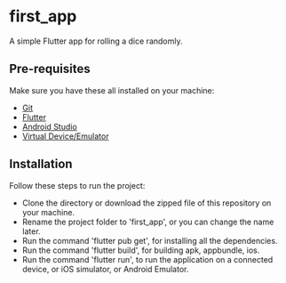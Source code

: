 # first_app

A simple Flutter app for rolling a dice randomly.

## Pre-requisites

Make sure you have these all installed on your machine:

- [Git](https://git-scm.com/downloads)
- [Flutter](https://docs.flutter.dev/get-started/install)
- [Android Studio](https://developer.android.com/studio/install)
- [Virtual Device/Emulator](https://developer.android.com/studio/run/emulator)

## Installation

Follow these steps to run the project:

- Clone the directory or download the zipped file of this repository on your machine.
- Rename the project folder to 'first_app', or you can change the name later.
- Run the command 'flutter pub get', for installing all the dependencies.
- Run the command 'flutter build', for building apk, appbundle, ios.
- Run the command 'flutter run', to run the application on a connected device, or iOS simulator, or Android Emulator.
